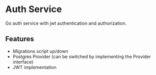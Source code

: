 # Auth Service

Go auth service with jwt authentication and authorization.

## Features

- Migrations script up/down
- Postgres Provider (can be switched by implementing the Provider interface)
- JWT implementation

